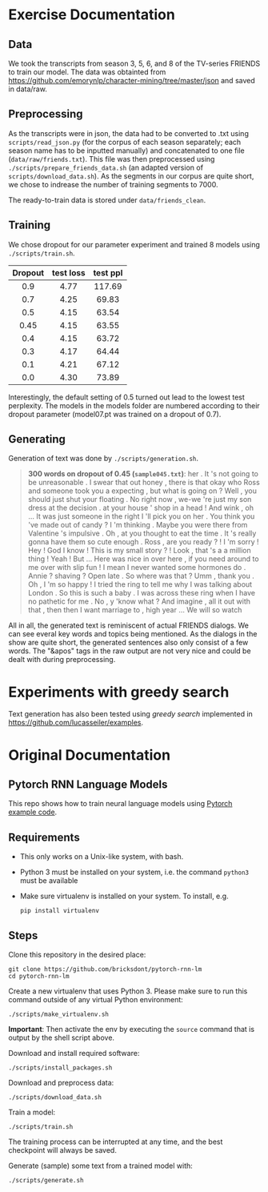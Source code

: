 # Exercise Documentation

## Data
We took the transcripts from season 3, 5, 6, and 8 of the TV-series FRIENDS to train our model.
The data was obtainted from https://github.com/emorynlp/character-mining/tree/master/json and saved in data/raw.

## Preprocessing
As the transcripts were in json, the data had to be converted to .txt using ```scripts/read_json.py``` (for the corpus of each season separately; each season name has to be inputted manually) and concatenated to one file (```data/raw/friends.txt```). This file was then preprocessed using ```./scripts/prepare_friends_data.sh``` (an adapted version of ```scripts/download_data.sh```). As the segments in our corpus are quite short, we chose to indrease the number of training segments to 7000.

The ready-to-train data is stored under ```data/friends_clean```.

## Training

We chose dropout for our parameter experiment and trained 8 models using ```./scripts/train.sh```.

 | Dropout | test loss | test ppl | 
 | :---: | :---: | :---: | 
 | 0.9 | 4.77 | 117.69 | 
 | 0.7 | 4.25 | 69.83 | 
 | 0.5 | 4.15 | 63.54 | 
 | 0.45 | 4.15 | 63.55 | 
 | 0.4 | 4.15 | 63.72 | 
 | 0.3 | 4.17 | 64.44 | 
 | 0.1 | 4.21 | 67.12 | 
 | 0.0 | 4.30 | 73.89 | 

Interestingly, the default setting of 0.5 turned out lead to the lowest test perplexity.
The models in the models folder are numbered according to their dropout parameter (model07.pt was trained on a dropout of 0.7).

## Generating

Generation of text was done by ```./scripts/generation.sh```.


>**300 words on dropout of 0.45 (```sample045.txt```)**:
her . It &apos;s not going to be unreasonable . <eos> I swear that out honey , there is that
okay who Ross and someone took you <unk> a expecting , but what is going on ? <eos> Well ,
you should just shut your floating <unk> . No right now , we-we &apos;re just my son dress at the
decision . <unk> at your house &apos; shop in a head ! And wink , oh ... It was just
someone in the right I &apos;ll pick you on her . <eos> You think you &apos;ve made out of candy
? <eos> I &apos;m thinking . Maybe you were there from Valentine &apos;s impulsive . Oh , at you thought
to eat the time . It &apos;s really gonna have them so cute enough . <eos> Ross , are you
ready ? ! <eos> I &apos;m sorry ! <eos> Hey ! God I know ! This is my small story
? ! Look , that &apos;s a a million thing ! <eos> Yeah ! <eos> But ... Here was nice
in over here , <unk> if you need around to me over with slip fun ! I mean I never
wanted some hormones do . <eos> Annie ? shaving ? <eos> Open late . <eos> So where was that ?
<eos> Umm , thank you . Oh , I &apos;m so happy ! I tried the ring to tell me
why I was talking about London . <eos> So this is such a baby . I was across these ring
when I have no pathetic for me . <eos> No , y &apos;know what ? And imagine , all it
out with that <unk> , then then I want marriage to <unk> , high year ... We will so watch

All in all, the generated text is reminiscent of actual FRIENDS dialogs. We can see everal key words and topics being mentioned. As the dialogs in the show are quite short, the generated sentences also only consist of a few words. The "&apos" tags in the raw output are not very nice and could be dealt with during preprocessing.

# Experiments with greedy search

Text generation has also been tested using *greedy search* implemented in https://github.com/lucasseiler/examples.


# Original Documentation

## Pytorch RNN Language Models

This repo shows how to train neural language models using [Pytorch example code](https://github.com/pytorch/examples/tree/master/word_language_model).

## Requirements

- This only works on a Unix-like system, with bash.
- Python 3 must be installed on your system, i.e. the command `python3` must be available
- Make sure virtualenv is installed on your system. To install, e.g.

    `pip install virtualenv`

## Steps

Clone this repository in the desired place:

    git clone https://github.com/bricksdont/pytorch-rnn-lm
    cd pytorch-rnn-lm

Create a new virtualenv that uses Python 3. Please make sure to run this command outside of any virtual Python environment:

    ./scripts/make_virtualenv.sh

**Important**: Then activate the env by executing the `source` command that is output by the shell script above.

Download and install required software:

    ./scripts/install_packages.sh

Download and preprocess data:

    ./scripts/download_data.sh

Train a model:

    ./scripts/train.sh

The training process can be interrupted at any time, and the best checkpoint will always be saved.

Generate (sample) some text from a trained model with:

    ./scripts/generate.sh
